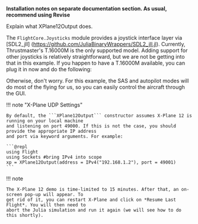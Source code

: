 **Installation notes on separate documentation section. As usual, recommend using Revise**

Explain what XPlane12Output does.


The ```FlightCore.Joysticks``` module provides a joystick interface layer via [SDL2_jll]
(https://github.com/JuliaBinaryWrappers/SDL2_jll.jl). Currently, Thrustmaster's T.16000M is the only
supported model. Adding support for other joysticks is relatively straightforward, but we are not be
getting into that in this example. If you happen to have a T.16000M available, you can plug it in
now and do the following:

Otherwise, don't worry. For this example, the SAS and autopilot modes will do most of the flying for
us, so you can easily control the aircraft through the GUI.

!!! note "X-Plane UDP Settings"

    By default, the ```XPlane12Output``` constructor assumes X-Plane 12 is running on your local machine
    and listening on port 49000. If this is not the case, you should provide the appropriate IP address
    and port via keyword arguments. For example:

    ```@repl
    using Flight
    using Sockets #bring IPv4 into scope
    xp = XPlane12Output(address = IPv4("192.168.1.2"), port = 49001)
    ```

!!! note

    The X-Plane 12 demo is time-limited to 15 minutes. After that, an on-screen pop-up will appear. To
    get rid of it, you can restart X-Plane and click on *Resume Last Flight*. You will then need to
    abort the Julia simulation and run it again (we will see how to do this shortly).
